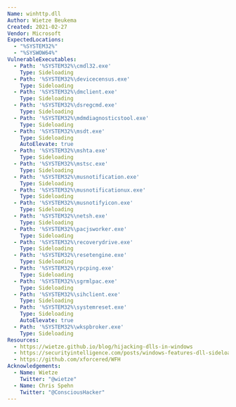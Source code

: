 ```yaml
---
Name: winhttp.dll
Author: Wietze Beukema
Created: 2021-02-27
Vendor: Microsoft
ExpectedLocations:
  - "%SYSTEM32%"
  - "%SYSWOW64%"
VulnerableExecutables:
  - Path: '%SYSTEM32%\cmdl32.exe'
    Type: Sideloading
  - Path: '%SYSTEM32%\devicecensus.exe'
    Type: Sideloading
  - Path: '%SYSTEM32%\dmclient.exe'
    Type: Sideloading
  - Path: '%SYSTEM32%\dsregcmd.exe'
    Type: Sideloading
  - Path: '%SYSTEM32%\mdmdiagnosticstool.exe'
    Type: Sideloading
  - Path: '%SYSTEM32%\msdt.exe'
    Type: Sideloading
    AutoElevate: true
  - Path: '%SYSTEM32%\mshta.exe'
    Type: Sideloading
  - Path: '%SYSTEM32%\mstsc.exe'
    Type: Sideloading
  - Path: '%SYSTEM32%\musnotification.exe'
    Type: Sideloading
  - Path: '%SYSTEM32%\musnotificationux.exe'
    Type: Sideloading
  - Path: '%SYSTEM32%\musnotifyicon.exe'
    Type: Sideloading
  - Path: '%SYSTEM32%\netsh.exe'
    Type: Sideloading
  - Path: '%SYSTEM32%\pacjsworker.exe'
    Type: Sideloading
  - Path: '%SYSTEM32%\recoverydrive.exe'
    Type: Sideloading
  - Path: '%SYSTEM32%\resetengine.exe'
    Type: Sideloading
  - Path: '%SYSTEM32%\rpcping.exe'
    Type: Sideloading
  - Path: '%SYSTEM32%\sgrmlpac.exe'
    Type: Sideloading
  - Path: '%SYSTEM32%\sihclient.exe'
    Type: Sideloading
  - Path: '%SYSTEM32%\systemreset.exe'
    Type: Sideloading
    AutoElevate: true
  - Path: '%SYSTEM32%\wkspbroker.exe'
    Type: Sideloading
Resources:
  - https://wietze.github.io/blog/hijacking-dlls-in-windows
  - https://securityintelligence.com/posts/windows-features-dll-sideloading/
  - https://github.com/xforcered/WFH
Acknowledgements:
  - Name: Wietze
    Twitter: "@wietze"
  - Name: Chris Spehn
    Twitter: "@ConsciousHacker"
---
```


